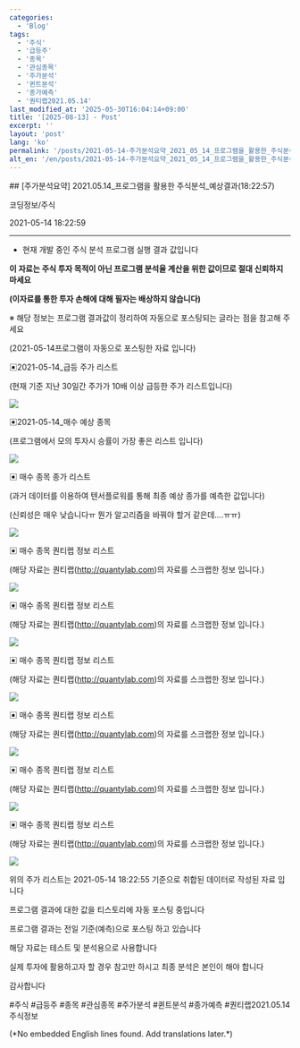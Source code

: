 ```yaml
---
categories:
  - 'Blog'
tags:
  - '주식'
  - '급등주'
  - '종목'
  - '관심종목'
  - '주가분석'
  - '퀸트분석'
  - '종가예측'
  - '퀀티랩2021.05.14'
last_modified_at: '2025-05-30T16:04:14+09:00'
title: '[2025-08-13] - Post'
excerpt: ''
layout: 'post'
lang: 'ko'
permalink: '/posts/2021-05-14-주가분석요약_2021_05_14_프로그램을_활용한_주식분석_예상결과_18_22_57/'
alt_en: '/en/posts/2021-05-14-주가분석요약_2021_05_14_프로그램을_활용한_주식분석_예상결과_18_22_57/'
---
```


<div class="lang-panel lang-ko" lang="ko">
## [주가분석요약] 2021.05.14_프로그램을 활용한 주식분석_예상결과(18:22:57)

코딩정보/주식

2021-05-14 18:22:59

* * *

* 현재 개발 중인 주식 분석 프로그램 실행 결과 값입니다

**이 자료는 주식 투자 목적이 아닌 프로그램 분석율 계산을 위한 값이므로 절대 신뢰하지 마세요**

**(이자료를 통한 투자 손해에 대해 필자는 배상하지 않습니다)**

※ 해당 정보는 프로그램 결과값이 정리하여 자동으로 포스팅되는 글라는 점을 참고해 주세요

(2021-05-14프로그램이 자동으로 포스팅한 자료 입니다)

▣2021-05-14_급등 주가 리스트

(현재 기준 지난 30일간 주가가 10배 이상 급등한 주가 리스트입니다)

![](/assets/images/주가분석요약_2021_05_14_프로그램을_활용한_주식분석_예상결과_18_22_57/skyloket_list.png)

▣2021-05-14_매수 예상 종목

(프로그램에서 모의 투자시 승률이 가장 좋은 리스트 입니다)

![](/assets/images/주가분석요약_2021_05_14_프로그램을_활용한_주식분석_예상결과_18_22_57/buy_list.png)

▣ 매수 종목 종가 리스트

(과거 데이터를 이용하여 텐서플로워를 통해 최종 예상 종가를 예측한 값입니다)

(신뢰성은 매우 낮습니다ㅠ 뭔가 알고리즘을 바꿔야 할거 같은데....ㅠㅠ)

![](/assets/images/주가분석요약_2021_05_14_프로그램을_활용한_주식분석_예상결과_18_22_57/stockclose_list.png)

▣ 매수 종목 퀀티랩 정보 리스트

(해당 자료는 퀀티랩(http://quantylab.com)의 자료를 스크랩한 정보 입니다.)

![](/assets/images/주가분석요약_2021_05_14_프로그램을_활용한_주식분석_예상결과_18_22_57/024120.png)

▣ 매수 종목 퀀티랩 정보 리스트

(해당 자료는 퀀티랩(http://quantylab.com)의 자료를 스크랩한 정보 입니다.)

![](/assets/images/주가분석요약_2021_05_14_프로그램을_활용한_주식분석_예상결과_18_22_57/095660.png)

▣ 매수 종목 퀀티랩 정보 리스트

(해당 자료는 퀀티랩(http://quantylab.com)의 자료를 스크랩한 정보 입니다.)

![](/assets/images/주가분석요약_2021_05_14_프로그램을_활용한_주식분석_예상결과_18_22_57/061040.png)

▣ 매수 종목 퀀티랩 정보 리스트

(해당 자료는 퀀티랩(http://quantylab.com)의 자료를 스크랩한 정보 입니다.)

![](/assets/images/주가분석요약_2021_05_14_프로그램을_활용한_주식분석_예상결과_18_22_57/078350.png)

▣ 매수 종목 퀀티랩 정보 리스트

(해당 자료는 퀀티랩(http://quantylab.com)의 자료를 스크랩한 정보 입니다.)

![](/assets/images/주가분석요약_2021_05_14_프로그램을_활용한_주식분석_예상결과_18_22_57/094840.png)

▣ 매수 종목 퀀티랩 정보 리스트

(해당 자료는 퀀티랩(http://quantylab.com)의 자료를 스크랩한 정보 입니다.)

![](/assets/images/주가분석요약_2021_05_14_프로그램을_활용한_주식분석_예상결과_18_22_57/025870.png)

위의 주가 리스트는 2021-05-14 18:22:55 기준으로 취합된 데이터로 작성된 자료 입니다

프로그램 결과에 대한 값을 티스토리에 자동 포스팅 중입니다

프로그램 결과는 전일 기준(예측)으로 포스팅 하고 있습니다

해당 자료는 테스트 및 분석용으로 사용합니다

실제 투자에 활용하고자 할 경우 참고만 하시고 최종 분석은 본인이 해야 합니다

감사합니다

  

#주식 #급등주 #종목 #관심종목 #주가분석 #퀸트분석 #종가예측 #퀀티랩2021.05.14 주식정보


</div>
<div class="lang-panel lang-en" lang="en">
(*No embedded English lines found. Add translations later.*)

</div>
